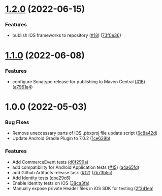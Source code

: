 # [1.2.0](https://github.com/mParticle/crossplatform-sdk-tests/compare/v1.1.0...v1.2.0) (2022-06-15)


### Features

* publish iOS frameworks to repository ([#18](https://github.com/mParticle/crossplatform-sdk-tests/issues/18)) ([73f0e36](https://github.com/mParticle/crossplatform-sdk-tests/commit/73f0e36b79bb6a501c9fd182bc540849644b44a1))

# [1.1.0](https://github.com/mParticle/crossplatform-sdk-tests/compare/v1.0.0...v1.1.0) (2022-06-08)


### Features

* configure Sonatype release for publishing to Maven Central ([#16](https://github.com/mParticle/crossplatform-sdk-tests/issues/16)) ([a7961a4](https://github.com/mParticle/crossplatform-sdk-tests/commit/a7961a43f983914e4bdaa17ffc6eb7dc3e7513eb))

# 1.0.0 (2022-05-03)


### Bug Fixes

* Remove uneccessary parts of iOS .pbxproj file update script ([6c8a42d](https://github.com/mParticle/crossplatform-sdk-tests/commit/6c8a42d2676a055e411104e88af317622f00139b))
* Update Android Gradle Plugin to 7.0.2 ([1ce639b](https://github.com/mParticle/crossplatform-sdk-tests/commit/1ce639b875ffeb577595f269570761a17c984aa5))


### Features

* Add CommerceEvent tests ([d0f299a](https://github.com/mParticle/crossplatform-sdk-tests/commit/d0f299a1893eb5e9b88a3b2018fc67c86c2f1476))
* add compatibility for Android Application tests ([#15](https://github.com/mParticle/crossplatform-sdk-tests/issues/15)) ([a4a65fd](https://github.com/mParticle/crossplatform-sdk-tests/commit/a4a65fd9c3932c614f20f2ef214578dcd04f02ef))
* add Github Artifacts release task ([#12](https://github.com/mParticle/crossplatform-sdk-tests/issues/12)) ([7b73b5c](https://github.com/mParticle/crossplatform-sdk-tests/commit/7b73b5cda8cdcc7231baab75d01deecf45bb54ba))
* Add Identity tests ([cbe29c6](https://github.com/mParticle/crossplatform-sdk-tests/commit/cbe29c6f201d6db0990ce0db97acc7499eda5455))
* Enable identity tests on iOS ([38ca3fa](https://github.com/mParticle/crossplatform-sdk-tests/commit/38ca3fa4e37ef8935de8bb3c987bb3676dde8a02))
* Manually expose private Header files in iOS SDK for testing ([2f341ea](https://github.com/mParticle/crossplatform-sdk-tests/commit/2f341ea82547d3cb9880cec248dd2d550df8da71))

